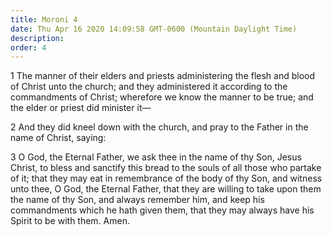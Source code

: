 ```yaml
---
title: Moroni 4
date: Thu Apr 16 2020 14:09:58 GMT-0600 (Mountain Daylight Time)
description: 
order: 4
---
```


<p>
  1 The manner of their elders and priests administering the flesh and blood of
  Christ unto the church; and they administered it according to the commandments
  of Christ; wherefore we know the manner to be true; and the elder or priest
  did minister it&#x2014;
</p>
<p>
  2 And they did kneel down with the church, and pray to the Father in the name
  of Christ, saying:
</p>
<p>
  3 O God, the Eternal Father, we ask thee in the name of thy Son, Jesus Christ,
  to bless and sanctify this bread to the souls of all those who partake of it;
  that they may eat in remembrance of the body of thy Son, and witness unto
  thee, O God, the Eternal Father, that they are willing to take upon them the
  name of thy Son, and always remember him, and keep his commandments which he
  hath given them, that they may always have his Spirit to be with them. Amen.
</p>
